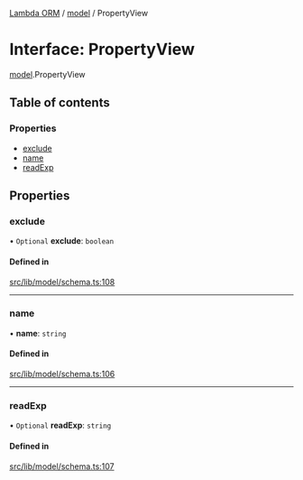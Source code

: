 [Lambda ORM](../README.md) / [model](../modules/model.md) / PropertyView

# Interface: PropertyView

[model](../modules/model.md).PropertyView

## Table of contents

### Properties

- [exclude](model.PropertyView.md#exclude)
- [name](model.PropertyView.md#name)
- [readExp](model.PropertyView.md#readexp)

## Properties

### exclude

• `Optional` **exclude**: `boolean`

#### Defined in

[src/lib/model/schema.ts:108](https://github.com/FlavioLionelRita/lambdaorm/blob/15e828d/src/lib/model/schema.ts#L108)

___

### name

• **name**: `string`

#### Defined in

[src/lib/model/schema.ts:106](https://github.com/FlavioLionelRita/lambdaorm/blob/15e828d/src/lib/model/schema.ts#L106)

___

### readExp

• `Optional` **readExp**: `string`

#### Defined in

[src/lib/model/schema.ts:107](https://github.com/FlavioLionelRita/lambdaorm/blob/15e828d/src/lib/model/schema.ts#L107)
